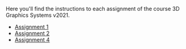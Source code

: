 Here you'll find the instructions to each assignment of the course 3D Graphics Systems v2021.

* [Assignment 1](assignment1.md)
* [Assignment 2](assignment2.md)
* [Assignment 4](assignment4.md)
